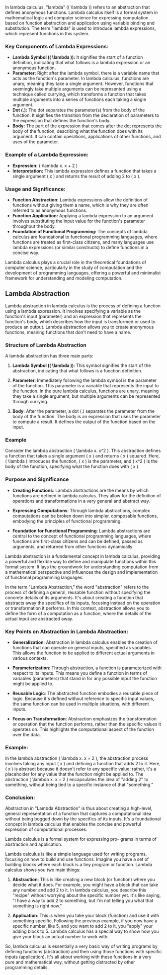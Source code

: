 In lambda calculus, "lambda" (\( \lambda \)) refers to an abstraction that defines anonymous functions. Lambda calculus itself is a formal system in mathematical logic and computer science for expressing computation based on function abstraction and application using variable binding and substitution. The term "lambda" is used to introduce lambda expressions, which represent functions in this system.

### Key Components of Lambda Expressions:

- **Lambda Symbol (\( \lambda \)):** It signifies the start of a function definition, indicating that what follows is a lambda expression or an anonymous function.
- **Parameter:** Right after the lambda symbol, there is a variable name that acts as the function's parameter. In lambda calculus, functions are unary, meaning they take a single argument. However, functions that seemingly take multiple arguments can be represented using a technique called currying, which transforms a function that takes multiple arguments into a series of functions each taking a single argument.
- **Dot (.):** The dot separates the parameter(s) from the body of the function. It signifies the transition from the declaration of parameters to the expression that defines the function's body.
- **Body:** The part of the expression that comes after the dot represents the body of the function, describing what the function does with its argument. It can contain operations, applications of other functions, and uses of the parameter.

### Example of a Lambda Expression:

- **Expression:** \( \lambda x. x + 2 \)
- **Interpretation:** This lambda expression defines a function that takes a single argument \( x \) and returns the result of adding 2 to \( x \).

### Usage and Significance:

- **Function Abstraction:** Lambda expressions allow the definition of functions without giving them a name, which is why they are often referred to as anonymous functions.
- **Function Application:** Applying a lambda expression to an argument involves substituting the input value for the function's parameter throughout the body.
- **Foundation of Functional Programming:** The concepts of lambda calculus are foundational to functional programming languages, where functions are treated as first-class citizens, and many languages use lambda expressions (or similar constructs) to define functions in a concise way.

Lambda calculus plays a crucial role in the theoretical foundations of computer science, particularly in the study of computation and the development of programming languages, offering a powerful and minimalist framework for understanding and modeling computation.

## Lambda Abstraction

Lambda abstraction in lambda calculus is the process of defining a function using a lambda expression. It involves specifying a variable as the function's input (parameter) and an expression that represents the function's body, which describes how the input is transformed or used to produce an output. Lambda abstraction allows you to create anonymous functions, meaning functions that don't need to have a name.

### Structure of Lambda Abstraction

A lambda abstraction has three main parts:

1. **Lambda Symbol (\( \lambda \))**: This symbol signifies the start of the abstraction, indicating that what follows is a function definition.

2. **Parameter**: Immediately following the lambda symbol is the parameter of the function. This parameter is a variable that represents the input to the function. In the pure lambda calculus, functions are unary, meaning they take a single argument, but multiple arguments can be represented through currying.

3. **Body**: After the parameter, a dot (.) separates the parameter from the body of the function. The body is an expression that uses the parameter to compute a result. It defines the output of the function based on the input.

### Example

Consider the lambda abstraction \( \lambda x. x^2 \). This abstraction defines a function that takes a single argument \( x \) and returns \( x \) squared. Here, \( \lambda \) introduces the function, \( x \) is the parameter, and \( x^2 \) is the body of the function, specifying what the function does with \( x \).

### Purpose and Significance

- **Creating Functions**: Lambda abstractions are the means by which functions are defined in lambda calculus. They allow for the definition of operations and transformations in a very general and abstract way.

- **Expressing Computations**: Through lambda abstractions, complex computations can be broken down into simpler, composable functions, embodying the principles of functional programming.

- **Foundation for Functional Programming**: Lambda abstractions are central to the concept of functional programming languages, where functions are first-class citizens and can be defined, passed as arguments, and returned from other functions dynamically.

Lambda abstraction is a fundamental concept in lambda calculus, providing a powerful and flexible way to define and manipulate functions within this formal system. It lays the groundwork for understanding computation from a mathematical perspective and influences the design and implementation of functional programming languages.

In the term "Lambda Abstraction," the word "abstraction" refers to the process of defining a general, reusable function without specifying the concrete details of its arguments. It's about creating a function that abstracts away the specifics of its inputs, focusing instead on the operation or transformation it performs. In this context, abstraction allows you to define the form of a computation as a function, where the details of the actual input are abstracted away.

### Key Points on Abstraction in Lambda Abstraction:

- **Generalization**: Abstraction in lambda calculus enables the creation of functions that can operate on general inputs, specified as variables. This allows the function to be applied to different actual arguments in various contexts.

- **Parameterization**: Through abstraction, a function is parameterized with respect to its inputs. This means you define a function in terms of variables (parameters) that stand in for any possible input the function might be applied to.

- **Reusable Logic**: The abstracted function embodies a reusable piece of logic. Because it's defined without reference to specific input values, the same function can be used in multiple situations, with different inputs.

- **Focus on Transformation**: Abstraction emphasizes the transformation or operation that the function performs, rather than the specific values it operates on. This highlights the computational aspect of the function over the data.

### Example:

In the lambda abstraction \( \lambda x. x + 2 \), the abstraction process involves taking any input \( x \) and defining a function that adds 2 to it. Here, \( x \) is abstract because it doesn't refer to any specific value; rather, it's a placeholder for any value that the function might be applied to. The abstraction \( \lambda x. x + 2 \) encapsulates the idea of "adding 2" to something, without being tied to a specific instance of that "something."

### Conclusion:

Abstraction in "Lambda Abstraction" is thus about creating a high-level, general representation of a function that captures a computational idea without being bogged down by the specifics of its inputs. It's a foundational concept in lambda calculus that enables the concise and powerful expression of computational processes.

Lambda calculus is a formal system for expressing pro- grams in terms of abstraction and application.

Lambda calculus is like a simple language used for writing programs, focusing on how to build and use functions. Imagine you have a set of building blocks where each block is a tiny program or function. Lambda calculus shows you two main things:

1. **Abstraction**: This is like creating a new block (or function) where you decide what it does. For example, you might have a block that can take any number and add 2 to it. In lambda calculus, you describe this "recipe" without worrying about the specific number yet. It's like saying, "I have a way to add 2 to something, but I'm not telling you what that something is right now."

2. **Application**: This is when you take your block (function) and use it with something specific. Following the previous example, if you now have a specific number, like 5, and you want to add 2 to it, you "apply" your adding block to 5. Lambda calculus has a special way to show how you give your block an actual number to work with.

So, lambda calculus is essentially a very basic way of writing programs by defining functions (abstraction) and then using those functions with specific inputs (application). It's all about working with these functions in a very pure and mathematical way, without getting distracted by other programming details.

